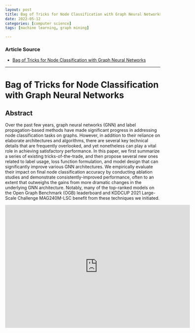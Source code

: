 ```yaml
---
layout: post
title: Bag of Tricks for Node Classification with Graph Neural Networks
date: 2022-05-12
categories: [computer science]
tags: [machine learning, graph mining]

---
```


### Article Source

* [Bag of Tricks for Node Classification with Graph Neural Networks](https://www.youtube.com/watch?v=-7mFfJ50lzs&list=PLV6fThPld-zMyr1V8LnmvWM6WHTZzZ_h_)


---

# Bag of Tricks for Node Classification with Graph Neural Networks

## Abstract

Over the past few years, graph neural networks (GNN) and label propagation-based methods have made significant progress in addressing node classification tasks on graphs. However, in addition to their reliance on elaborate architectures and algorithms, there are several key technical details that are frequently overlooked, and yet nonetheless can play a vital role in achieving satisfactory performance. In this paper, we first summarize a series of existing tricks-of-the-trade, and then propose several new ones related to label usage, loss function formulation, and model design that can significantly improve various GNN architectures. We empirically evaluate their impact on final node classification accuracy by conducting ablation studies and demonstrate consistently-improved performance, often to an extent that outweighs the gains from more dramatic changes in the underlying GNN architecture. Notably, many of the top-ranked models on the Open Graph Benchmark (OGB) leaderboard and KDDCUP 2021 Large-Scale Challenge MAG240M-LSC benefit from these techniques we initiated.

<iframe width="600" height="400" src="https://www.youtube.com/embed/-7mFfJ50lzs" title="YouTube video player" frameborder="0" allow="accelerometer; autoplay; clipboard-write; encrypted-media; gyroscope; picture-in-picture" allowfullscreen></iframe>
